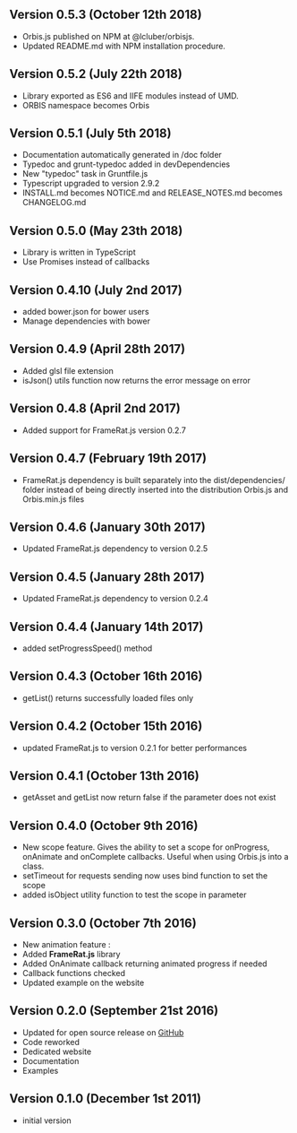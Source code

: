 Version 0.5.3 (October 12th 2018)
-----------------------------
 * Orbis.js published on NPM at @lcluber/orbisjs.
 * Updated README.md with NPM installation procedure.

Version 0.5.2 (July 22th 2018)
------------------------------
 * Library exported as ES6 and IIFE modules instead of UMD.
 * ORBIS namespace becomes Orbis

Version 0.5.1 (July 5th 2018)
------------------------------
 * Documentation automatically generated in /doc folder
 * Typedoc and grunt-typedoc added in devDependencies
 * New "typedoc" task in Gruntfile.js
 * Typescript upgraded to version 2.9.2
 * INSTALL.md becomes NOTICE.md and RELEASE_NOTES.md becomes CHANGELOG.md

 Version 0.5.0 (May 23th 2018)
------------------------------
 * Library is written in TypeScript
 * Use Promises instead of callbacks

Version 0.4.10 (July 2nd 2017)
------------------------------
 * added bower.json for bower users
 * Manage dependencies with bower

Version 0.4.9 (April 28th 2017)
------------------------------
 * Added glsl file extension
 * isJson() utils function now returns the error message on error

Version 0.4.8 (April 2nd 2017)
------------------------------
 * Added support for FrameRat.js version 0.2.7

Version 0.4.7 (February 19th 2017)
------------------------------
 * FrameRat.js dependency is built separately into the dist/dependencies/ folder instead of being directly inserted into the distribution Orbis.js and Orbis.min.js files

Version 0.4.6 (January 30th 2017)
 ------------------------------
 * Updated FrameRat.js dependency to version 0.2.5

Version 0.4.5 (January 28th 2017)
 ------------------------------
 * Updated FrameRat.js dependency to version 0.2.4

Version 0.4.4 (January 14th 2017)
------------------------------
 * added setProgressSpeed() method

Version 0.4.3 (October 16th 2016)
------------------------------
 * getList() returns successfully loaded files only

Version 0.4.2 (October 15th 2016)
------------------------------
 * updated FrameRat.js to version 0.2.1 for better performances

Version 0.4.1 (October 13th 2016)
------------------------------
 * getAsset and getList now return false if the parameter does not exist

Version 0.4.0 (October 9th 2016)
------------------------------
 * New scope feature. Gives the ability to set a scope for onProgress, onAnimate and onComplete callbacks. Useful when using Orbis.js into a class.
 * setTimeout for requests sending now uses bind function to set the scope
 * added isObject utility function to test the scope in parameter

Version 0.3.0 (October 7th 2016)
------------------------------
 * New animation feature :
  * Added **FrameRat.js** library
  * Added OnAnimate callback returning animated progress if needed
 * Callback functions checked
 * Updated example on the website

Version 0.2.0 (September 21st 2016)
------------------------------
 * Updated for open source release on [GitHub](https://github.com/LCluber/Orbis.js)
 * Code reworked
 * Dedicated website
 * Documentation
 * Examples

Version 0.1.0 (December 1st 2011)
-----------------------------
 * initial version
